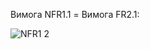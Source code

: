 Вимога NFR1.1 = Вимога FR2.1:


![NFR1 2]([https://github.com/oleksandrblazhko/ai-213-fokin/blob/2fda9003dc1b78fda14b2ad514dce84610c9b397/1-SoftwareRequirements/1.4-FuncNonFuncRequirements/1.4.4-NFRUserInterfaceOUTPUT/NFR1.1.drawio](https://github.com/oleksandrblazhko/ai-213-fokin/blob/e14318635199b9c401e191dd20d5f5d95849a191/1-SoftwareRequirements/1.4-FuncNonFuncRequirements/1.4.4-NFRUserInterfaceOUTPUT/NFR1.1.drawio)https://github.com/oleksandrblazhko/ai-213-fokin/blob/e14318635199b9c401e191dd20d5f5d95849a191/1-SoftwareRequirements/1.4-FuncNonFuncRequirements/1.4.4-NFRUserInterfaceOUTPUT/NFR1.1.drawio)
